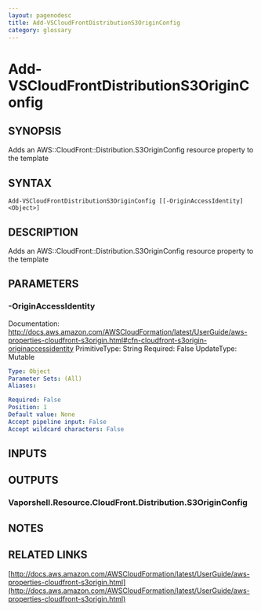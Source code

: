 ```yaml
---
layout: pagenodesc
title: Add-VSCloudFrontDistributionS3OriginConfig
category: glossary
---
```


# Add-VSCloudFrontDistributionS3OriginConfig

## SYNOPSIS
Adds an AWS::CloudFront::Distribution.S3OriginConfig resource property to the template

## SYNTAX

```
Add-VSCloudFrontDistributionS3OriginConfig [[-OriginAccessIdentity] <Object>]
```

## DESCRIPTION
Adds an AWS::CloudFront::Distribution.S3OriginConfig resource property to the template

## PARAMETERS

### -OriginAccessIdentity
Documentation: http://docs.aws.amazon.com/AWSCloudFormation/latest/UserGuide/aws-properties-cloudfront-s3origin.html#cfn-cloudfront-s3origin-originaccessidentity
PrimitiveType: String
Required: False
UpdateType: Mutable

```yaml
Type: Object
Parameter Sets: (All)
Aliases: 

Required: False
Position: 1
Default value: None
Accept pipeline input: False
Accept wildcard characters: False
```

## INPUTS

## OUTPUTS

### Vaporshell.Resource.CloudFront.Distribution.S3OriginConfig

## NOTES

## RELATED LINKS

[http://docs.aws.amazon.com/AWSCloudFormation/latest/UserGuide/aws-properties-cloudfront-s3origin.html](http://docs.aws.amazon.com/AWSCloudFormation/latest/UserGuide/aws-properties-cloudfront-s3origin.html)


